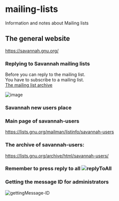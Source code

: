 # mailing-lists
Information and notes about Mailing lists


## The general website
https://savannah.gnu.org/

### Replying to Savannah mailing lists

Before you can reply to the mailing list.   
You have to subscribe to a mailing list.  
[The mailing list archive](https://lists.gnu.org/archive/html/)


![image](https://user-images.githubusercontent.com/21064622/123506400-a223cf80-d66c-11eb-9234-7dd38fd6f8cc.png) 

### Savannah new users place

### Main page of savannah-users
https://lists.gnu.org/mailman/listinfo/savannah-users

### The archive of savannah-users: 
https://lists.gnu.org/archive/html/savannah-users/

### Remember to press reply to all ![replyToAll](https://user-images.githubusercontent.com/21064622/123506591-a56b8b00-d66d-11eb-8ab4-c25cfc897d06.gif)

### Getting the message ID for administrators
![gettingMessage-ID](https://user-images.githubusercontent.com/21064622/123506717-5d993380-d66e-11eb-8f9f-7f9e568da35c.gif)
